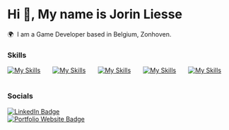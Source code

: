 Hi 👋, My name is Jorin Liesse
========================================================================================================================================

🌍  I am a Game Developer based in Belgium, Zonhoven.
<br/>

### Skills

[![My Skills](https://skillicons.dev/icons?i=html,css,js)](https://skillicons.dev) &nbsp;&nbsp;&nbsp;&nbsp;&nbsp; [![My Skills](https://skillicons.dev/icons?i=python)](https://skillicons.dev) &nbsp;&nbsp;&nbsp;&nbsp;&nbsp; [![My Skills](https://skillicons.dev/icons?i=unity,cs)](https://skillicons.dev) &nbsp;&nbsp;&nbsp;&nbsp;&nbsp; [![My Skills](https://skillicons.dev/icons?i=unreal,cpp)](https://skillicons.dev) &nbsp;&nbsp;&nbsp;&nbsp;&nbsp; [![My Skills](https://skillicons.dev/icons?i=blender)](https://skillicons.dev) &nbsp;&nbsp;&nbsp;&nbsp;&nbsp;
<br/>

### Socials

<div id="badges">
  <a href="https://www.linkedin.com/in/jorin-liesse-755774287/">
    <img src="https://img.shields.io/badge/LinkedIn-blue?style=for-the-badge&logo=linkedin&logoColor=white" alt="LinkedIn Badge"/>
  </a>
</div>

<div id="badges">
  <a href="https://jorin-liesse.github.io/Portfolio/">
    <img src="https://img.shields.io/badge/Portfolio-Website-green?style=for-the-badge&logo=website&logoColor=white" alt="Portfolio Website Badge"/>
  </a>
</div>

